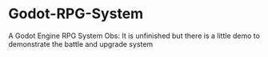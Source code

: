 # Godot-RPG-System
A Godot Engine RPG System
Obs: It is unfinished but there is a little demo to demonstrate the battle and upgrade system
